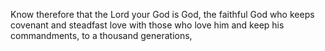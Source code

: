 Know therefore that the Lord your God is God, the faithful God who keeps covenant and steadfast love with those who love him and keep his commandments, to a thousand generations,
